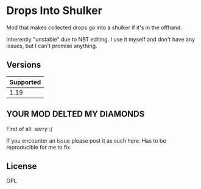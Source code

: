 # Drops Into Shulker

Mod that makes collected drops go into a shulker if it's in the offhand.

Inherently "unstable" due to NBT editing. 
I use it myself and don't have any issues, but I can't promise anything.

## Versions

| Supported |
|-----------|
| 1.19      |

## YOUR MOD DELTED MY DIAMONDS
First of all: *sorry :(*

If you encounter an issue please post it as such here.
Has to be reproducible for me to fix.

## License
GPL

